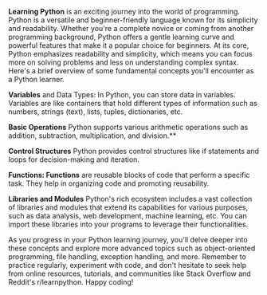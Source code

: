 **Learning Python** is an exciting journey into the world of programming. 
Python is a versatile and beginner-friendly language known for its simplicity and readability. 
Whether you're a complete novice or coming from another programming background, 
Python offers a gentle learning curve and powerful features that make it a popular choice for beginners.
At its core, Python emphasizes readability and simplicity, 
which means you can focus more on solving problems and less on understanding complex syntax. 
Here's a brief overview of some fundamental concepts you'll encounter as a Python learner.

**Variables** and Data Types: In Python, you can store data in variables. 
Variables are like containers that hold different types of information such as numbers, 
strings (text), lists, tuples, dictionaries, etc.

**Basic Operations** Python supports various arithmetic operations such as addition, subtraction, multiplication, and division.**

**Control Structures** Python provides control structures like if statements and loops for decision-making and iteration.

**Functions: Functions** are reusable blocks of code that perform a specific task. They help in organizing code and promoting reusability.

**Libraries and Modules** Python's rich ecosystem includes a vast collection of libraries and modules that extend 
its capabilities for various purposes, such as data analysis, web development, machine learning, etc. 
You can import these libraries into your programs to leverage their functionalities.

As you progress in your Python learning journey, you'll delve deeper into these concepts and explore more advanced topics such as object-oriented programming, 
file handling, exception handling, and more. Remember to practice regularly, experiment with code, 
and don't hesitate to seek help from online resources, tutorials, 
and communities like Stack Overflow and Reddit's r/learnpython. Happy coding!
